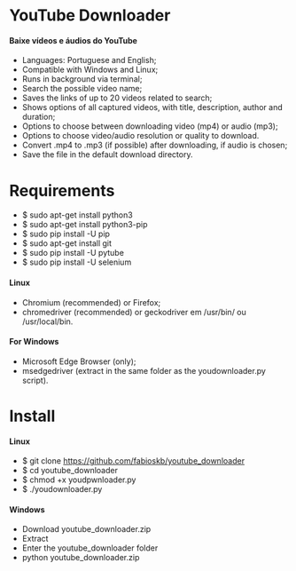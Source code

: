 # YouTube Downloader
#### Baixe vídeos e áudios do YouTube
* Languages: Portuguese and English;
* Compatible with Windows and Linux;
* Runs in background via terminal;
* Search the possible video name;
* Saves the links of up to 20 videos related to search;
* Shows options of all captured videos, with title, description, author and duration;
* Options to choose between downloading video (mp4) or audio (mp3);
* Options to choose video/audio resolution or quality to download.
* Convert .mp4 to .mp3 (if possible) after downloading, if audio is chosen;
* Save the file in the default download directory.

# Requirements
* $ sudo apt-get install python3
* $ sudo apt-get install python3-pip
* $ sudo pip install -U pip
* $ sudo apt-get install git
* $ sudo pip install -U pytube
* $ sudo pip install -U selenium
#### Linux
* Chromium (recommended) or Firefox;
* chromedriver (recommended) or geckodriver em /usr/bin/ ou /usr/local/bin.
#### For Windows
* Microsoft Edge Browser (only);
* msedgedriver (extract in the same folder as the youdownloader.py script).

# Install
#### Linux
* $ git clone https://github.com/fabioskb/youtube_downloader
* $ cd youtube_downloader
* $ chmod +x youdpwnloader.py
* $ ./youdownloader.py
#### Windows
* Download youtube_downloader.zip
* Extract
* Enter the youtube_downloader folder
* python youtube_downloader.zip
